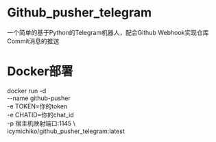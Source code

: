 # Github_pusher_telegram
一个简单的基于Python的Telegram机器人，配合Github Webhook实现仓库Commit消息的推送    
# Docker部署  

docker run -d \
  --name github-pusher \
  -e TOKEN=你的token \
  -e CHATID=你的chat_id \
  -p 宿主机映射端口:1145 \  
  icymichiko/github_pusher_telegram:latest
